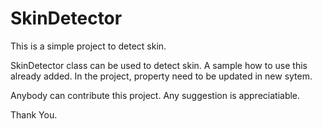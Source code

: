 # SkinDetector
This is a simple project to detect skin.

SkinDetector class can be used to detect skin. A sample how to use this already added. In the project,
property need to be updated in new sytem.

Anybody can contribute this project. 
Any suggestion is appreciatiable.

Thank You.
